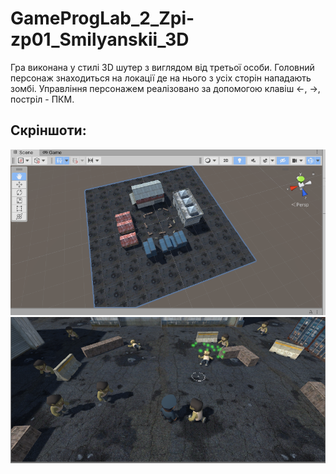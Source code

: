 # GameProgLab_2_Zpi-zp01_Smilyanskii_3D

Гра виконана у стилі 3D шутер з виглядом від третьої особи. Головний персонаж знаходиться на локації де на нього з усіх сторін нападають зомбі. Управління персонажем реалізовано за допомогою клавіш ←, →, постріл - ПКМ.

## Скріншоти:

<img src="Screenshot/01.png" width="600"/>

<img src="Screenshot/02.png" width="600"/>
